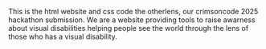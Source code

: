 This is the html website and css code the otherlens, our crimsoncode 2025 hackathon submission. We are a website providing tools to raise awarness about visual disabilities
helping people see the world through the lens of those who has a visual disability. 
